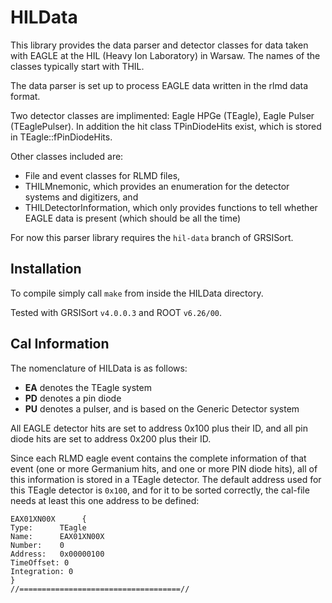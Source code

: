 # HILData

This library provides the data parser and detector classes for data taken with EAGLE at the HIL (Heavy Ion Laboratory) in Warsaw.
The names of the classes typically start with THIL.

The data parser is set up to process EAGLE data written in the rlmd data format.

Two detector classes are implimented: Eagle HPGe (TEagle), Eagle Pulser (TEaglePulser).
In addition the hit class TPinDiodeHits exist, which is stored in TEagle::fPinDiodeHits.

Other classes included are:
 - File and event classes for RLMD files,
 - THILMnemonic, which provides an enumeration for the detector systems and digitizers, and
 - THILDetectorInformation, which only provides functions to tell whether EAGLE data is present (which should be all the time)

For now this parser library requires the ```hil-data``` branch of GRSISort.

## Installation

To compile simply call ```make``` from inside the HILData directory.

Tested with GRSISort ```v4.0.0.3``` and ROOT ```v6.26/00```.

## Cal Information

The nomenclature of HILData is as follows:
 - **EA** denotes the TEagle system
 - **PD** denotes a pin diode
 - **PU** denotes a pulser, and is based on the Generic Detector system

All EAGLE detector hits are set to address 0x100 plus their ID, and all pin diode hits are set to address 0x200 plus their ID.

Since each RLMD eagle event contains the complete information of that event (one or more Germanium hits, and one or more PIN diode hits), all of this information is stored in a TEagle detector.
The default address used for this TEagle detector is ```0x100```, and for it to be sorted correctly, the cal-file needs at least this one address to be defined:

```
EAX01XN00X      {
Type:      TEagle
Name:      EAX01XN00X
Number:    0
Address:   0x00000100
TimeOffset: 0
Integration: 0
}
//====================================//
```

